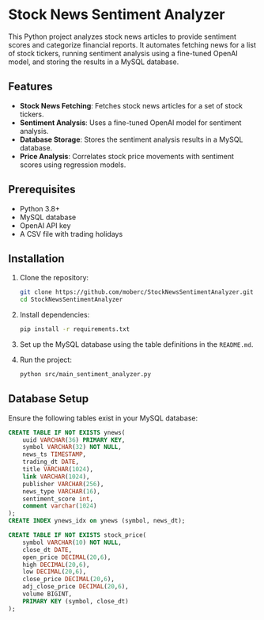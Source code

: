 # Stock News Sentiment Analyzer

This Python project analyzes stock news articles to provide sentiment scores and categorize financial reports. It automates fetching news for a list of stock tickers, running sentiment analysis using a fine-tuned OpenAI model, and storing the results in a MySQL database.

## Features
- **Stock News Fetching**: Fetches stock news articles for a set of stock tickers.
- **Sentiment Analysis**: Uses a fine-tuned OpenAI model for sentiment analysis.
- **Database Storage**: Stores the sentiment analysis results in a MySQL database.
- **Price Analysis**: Correlates stock price movements with sentiment scores using regression models.

## Prerequisites
- Python 3.8+
- MySQL database
- OpenAI API key
- A CSV file with trading holidays

## Installation

1. Clone the repository:
    ```bash
    git clone https://github.com/moberc/StockNewsSentimentAnalyzer.git
    cd StockNewsSentimentAnalyzer
    ```

2. Install dependencies:
    ```bash
    pip install -r requirements.txt
    ```

3. Set up the MySQL database using the table definitions in the `README.md`.

4. Run the project:
    ```bash
    python src/main_sentiment_analyzer.py
    ```

## Database Setup

Ensure the following tables exist in your MySQL database:

```sql
CREATE TABLE IF NOT EXISTS ynews(
    uuid VARCHAR(36) PRIMARY KEY,
    symbol VARCHAR(32) NOT NULL,
    news_ts TIMESTAMP,
    trading_dt DATE,
    title VARCHAR(1024),
    link VARCHAR(1024),
    publisher VARCHAR(256),
    news_type VARCHAR(16),
    sentiment_score int,
    comment varchar(1024)
);
CREATE INDEX ynews_idx on ynews (symbol, news_dt);

CREATE TABLE IF NOT EXISTS stock_price(
    symbol VARCHAR(10) NOT NULL,
    close_dt DATE,
    open_price DECIMAL(20,6),
    high DECIMAL(20,6),
    low DECIMAL(20,6),
    close_price DECIMAL(20,6),
    adj_close_price DECIMAL(20,6),
    volume BIGINT,
    PRIMARY KEY (symbol, close_dt)
);

